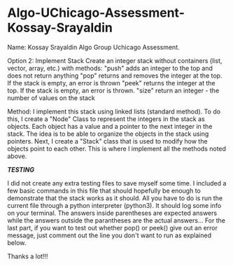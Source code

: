 # Algo-UChicago-Assessment-Kossay-Srayaldin
Name: Kossay Srayaldin
Algo Group Uchicago Assessment. 

Option 2: Implement Stack
Create an integer stack without containers (list, vector, array, etc.) with methods:
    "push" adds an integer to the top and does not return anything
    "pop" returns and removes the integer at the top. If the stack is empty, an error is thrown
    "peek" returns the integer at the top. If the stack is empty, an error is thrown.
    "size" return an integer - the number of values on the stack

Method: I implement this stack using linked lists (standard method). To do this, I create a
"Node" Class to represent the integers in the stack as objects. Each object has a value
and a pointer to the next integer in the stack. The idea is to be able to organize the objects in the stack
using pointers. Next, I create a "Stack" class that is used to modify how the objects point to each other.
This is where I implement all the methods noted above.

***TESTING***

I did not create any extra testing files to save myself some time. I included a few basic commands in this file that should
hopefully be enough to demonstrate that the stack works as it should. All you have to do is run the current file 
through a python interpreter (python3). It should log some info on your terminal. The answers inside parentheses are 
expected answers while the answers outside the parantheses are the actual answers... For the last part, if you want
to test out whether pop() or peek() give out an error message, just comment out the line you don't want to run as explained below. 

Thanks a lot!!!
